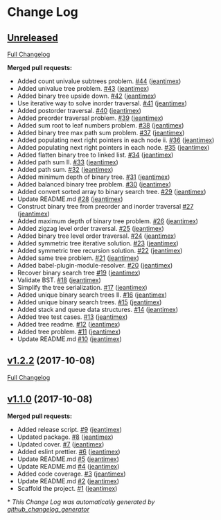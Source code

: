 # Change Log

## [Unreleased](https://github.com/jeantimex/javascript-problems-and-solutions/tree/HEAD)

[Full Changelog](https://github.com/jeantimex/javascript-problems-and-solutions/compare/v1.2.2...HEAD)

**Merged pull requests:**

- Added count univalue subtrees problem. [\#44](https://github.com/jeantimex/javascript-problems-and-solutions/pull/44) ([jeantimex](https://github.com/jeantimex))
- Added univalue tree problem. [\#43](https://github.com/jeantimex/javascript-problems-and-solutions/pull/43) ([jeantimex](https://github.com/jeantimex))
- Added binary tree upside down. [\#42](https://github.com/jeantimex/javascript-problems-and-solutions/pull/42) ([jeantimex](https://github.com/jeantimex))
- Use iterative way to solve inorder traversal. [\#41](https://github.com/jeantimex/javascript-problems-and-solutions/pull/41) ([jeantimex](https://github.com/jeantimex))
- Added postorder traversal. [\#40](https://github.com/jeantimex/javascript-problems-and-solutions/pull/40) ([jeantimex](https://github.com/jeantimex))
- Added preorder traversal problem. [\#39](https://github.com/jeantimex/javascript-problems-and-solutions/pull/39) ([jeantimex](https://github.com/jeantimex))
- Added sum root to leaf numbers problem. [\#38](https://github.com/jeantimex/javascript-problems-and-solutions/pull/38) ([jeantimex](https://github.com/jeantimex))
- Added binary tree max path sum problem. [\#37](https://github.com/jeantimex/javascript-problems-and-solutions/pull/37) ([jeantimex](https://github.com/jeantimex))
- Added populating next right pointers in each node ii. [\#36](https://github.com/jeantimex/javascript-problems-and-solutions/pull/36) ([jeantimex](https://github.com/jeantimex))
- Added populating next right pointers in each node. [\#35](https://github.com/jeantimex/javascript-problems-and-solutions/pull/35) ([jeantimex](https://github.com/jeantimex))
- Added flatten binary tree to linked list. [\#34](https://github.com/jeantimex/javascript-problems-and-solutions/pull/34) ([jeantimex](https://github.com/jeantimex))
- Added path sum II. [\#33](https://github.com/jeantimex/javascript-problems-and-solutions/pull/33) ([jeantimex](https://github.com/jeantimex))
- Added path sum. [\#32](https://github.com/jeantimex/javascript-problems-and-solutions/pull/32) ([jeantimex](https://github.com/jeantimex))
- Added minimum depth of binary tree. [\#31](https://github.com/jeantimex/javascript-problems-and-solutions/pull/31) ([jeantimex](https://github.com/jeantimex))
- Added balanced binary tree problem. [\#30](https://github.com/jeantimex/javascript-problems-and-solutions/pull/30) ([jeantimex](https://github.com/jeantimex))
- Added convert sorted array to binary search tree. [\#29](https://github.com/jeantimex/javascript-problems-and-solutions/pull/29) ([jeantimex](https://github.com/jeantimex))
- Update README.md [\#28](https://github.com/jeantimex/javascript-problems-and-solutions/pull/28) ([jeantimex](https://github.com/jeantimex))
- Construct binary tree from preorder and inorder traversal [\#27](https://github.com/jeantimex/javascript-problems-and-solutions/pull/27) ([jeantimex](https://github.com/jeantimex))
- Added maximum depth of binary tree problem. [\#26](https://github.com/jeantimex/javascript-problems-and-solutions/pull/26) ([jeantimex](https://github.com/jeantimex))
- Added zigzag level order traversal. [\#25](https://github.com/jeantimex/javascript-problems-and-solutions/pull/25) ([jeantimex](https://github.com/jeantimex))
- Added binary tree level order traversal. [\#24](https://github.com/jeantimex/javascript-problems-and-solutions/pull/24) ([jeantimex](https://github.com/jeantimex))
- Added symmetric tree iterative solution. [\#23](https://github.com/jeantimex/javascript-problems-and-solutions/pull/23) ([jeantimex](https://github.com/jeantimex))
- Added symmetric tree recursion solution. [\#22](https://github.com/jeantimex/javascript-problems-and-solutions/pull/22) ([jeantimex](https://github.com/jeantimex))
- Added same tree problem. [\#21](https://github.com/jeantimex/javascript-problems-and-solutions/pull/21) ([jeantimex](https://github.com/jeantimex))
- Added babel-plugin-module-resolver. [\#20](https://github.com/jeantimex/javascript-problems-and-solutions/pull/20) ([jeantimex](https://github.com/jeantimex))
- Recover binary search tree [\#19](https://github.com/jeantimex/javascript-problems-and-solutions/pull/19) ([jeantimex](https://github.com/jeantimex))
- Validate BST. [\#18](https://github.com/jeantimex/javascript-problems-and-solutions/pull/18) ([jeantimex](https://github.com/jeantimex))
- Simplify the tree serialization. [\#17](https://github.com/jeantimex/javascript-problems-and-solutions/pull/17) ([jeantimex](https://github.com/jeantimex))
- Added unique binary search trees II. [\#16](https://github.com/jeantimex/javascript-problems-and-solutions/pull/16) ([jeantimex](https://github.com/jeantimex))
- Added unique binary search trees. [\#15](https://github.com/jeantimex/javascript-problems-and-solutions/pull/15) ([jeantimex](https://github.com/jeantimex))
- Added stack and queue data structures. [\#14](https://github.com/jeantimex/javascript-problems-and-solutions/pull/14) ([jeantimex](https://github.com/jeantimex))
- Added tree test cases. [\#13](https://github.com/jeantimex/javascript-problems-and-solutions/pull/13) ([jeantimex](https://github.com/jeantimex))
- Added tree readme. [\#12](https://github.com/jeantimex/javascript-problems-and-solutions/pull/12) ([jeantimex](https://github.com/jeantimex))
- Added tree problem. [\#11](https://github.com/jeantimex/javascript-problems-and-solutions/pull/11) ([jeantimex](https://github.com/jeantimex))
- Update README.md [\#10](https://github.com/jeantimex/javascript-problems-and-solutions/pull/10) ([jeantimex](https://github.com/jeantimex))

## [v1.2.2](https://github.com/jeantimex/javascript-problems-and-solutions/tree/v1.2.2) (2017-10-08)
[Full Changelog](https://github.com/jeantimex/javascript-problems-and-solutions/compare/v1.1.0...v1.2.2)

## [v1.1.0](https://github.com/jeantimex/javascript-problems-and-solutions/tree/v1.1.0) (2017-10-08)
**Merged pull requests:**

- Added release script. [\#9](https://github.com/jeantimex/javascript-problems-and-solutions/pull/9) ([jeantimex](https://github.com/jeantimex))
- Updated package. [\#8](https://github.com/jeantimex/javascript-problems-and-solutions/pull/8) ([jeantimex](https://github.com/jeantimex))
- Updated cover. [\#7](https://github.com/jeantimex/javascript-problems-and-solutions/pull/7) ([jeantimex](https://github.com/jeantimex))
- Added eslint prettier. [\#6](https://github.com/jeantimex/javascript-problems-and-solutions/pull/6) ([jeantimex](https://github.com/jeantimex))
- Update README.md [\#5](https://github.com/jeantimex/javascript-problems-and-solutions/pull/5) ([jeantimex](https://github.com/jeantimex))
- Update README.md [\#4](https://github.com/jeantimex/javascript-problems-and-solutions/pull/4) ([jeantimex](https://github.com/jeantimex))
- Added code coverage. [\#3](https://github.com/jeantimex/javascript-problems-and-solutions/pull/3) ([jeantimex](https://github.com/jeantimex))
- Update README.md [\#2](https://github.com/jeantimex/javascript-problems-and-solutions/pull/2) ([jeantimex](https://github.com/jeantimex))
- Scaffold the project. [\#1](https://github.com/jeantimex/javascript-problems-and-solutions/pull/1) ([jeantimex](https://github.com/jeantimex))



\* *This Change Log was automatically generated by [github_changelog_generator](https://github.com/skywinder/Github-Changelog-Generator)*